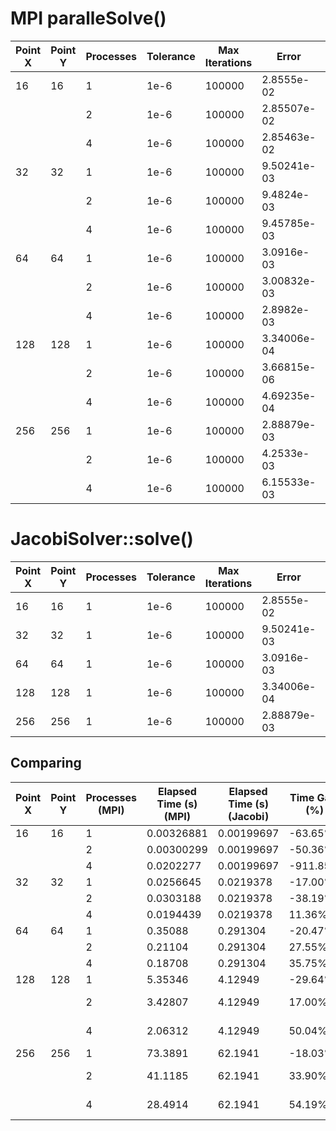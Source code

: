 # MPI paralleSolve()
| Point X | Point Y | Processes | Tolerance | Max Iterations | Error              | Elapsed Time (s) |
|---------|---------|-----------|-----------|----------------|--------------------|--------------|
| 16      | 16      | 1         | 1e-6      | 100000         | 2.8555e-02         | 0.00326881   |
|         |         | 2         | 1e-6      | 100000         | 2.85507e-02        | 0.00300299   |
|         |         | 4         | 1e-6      | 100000         | 2.85463e-02        | 0.0202277    |
| 32      | 32      | 1         | 1e-6      | 100000         | 9.50241e-03        | 0.0256645    |
|         |         | 2         | 1e-6      | 100000         | 9.4824e-03         | 0.0303188    |
|         |         | 4         | 1e-6      | 100000         | 9.45785e-03        | 0.0194439    |
| 64      | 64      | 1         | 1e-6      | 100000         | 3.0916e-03         | 0.35088      |
|         |         | 2         | 1e-6      | 100000         | 3.00832e-03        | 0.21104      |
|         |         | 4         | 1e-6      | 100000         | 2.8982e-03         | 0.18708      |
| 128     | 128     | 1         | 1e-6      | 100000         | 3.34006e-04        | 5.35346      |
|         |         | 2         | 1e-6      | 100000         | 3.66815e-06        | 3.42807      |
|         |         | 4         | 1e-6      | 100000         | 4.69235e-04        | 2.06312      |
| 256     | 256     | 1         | 1e-6      | 100000         | 2.88879e-03        | 73.3891      |
|         |         | 2         | 1e-6      | 100000         | 4.2533e-03         | 41.1185      |
|         |         | 4         | 1e-6      | 100000         | 6.15533e-03        | 28.4914      |

# JacobiSolver::solve() 
| Point X | Point Y | Processes | Tolerance | Max Iterations | Error              | Elapsed Time (s) |
|---------|---------|-----------|-----------|----------------|--------------------|------------------|
| 16      | 16      | 1         | 1e-6      | 100000         | 2.8555e-02         | 0.00199697       |
| 32      | 32      | 1         | 1e-6      | 100000         | 9.50241e-03        | 0.0219378        |
| 64      | 64      | 1         | 1e-6      | 100000         | 3.0916e-03         | 0.291304         |
| 128     | 128     | 1         | 1e-6      | 100000         | 3.34006e-04        | 4.12949          |
| 256     | 256     | 1         | 1e-6      | 100000         | 2.88879e-03        | 62.1941          |

## Comparing
| Point X | Point Y | Processes (MPI) |  Elapsed Time (s) (MPI) |  Elapsed Time (s) (Jacobi) | Time Gain (%) | Error Difference     |
|---------|---------|-----------|-------------------------|----------------------------|---------------|----------------------|
| 16      | 16      | 1         |  0.00326881             |  0.00199697                | -63.65%        | 0                    |
|         |         | 2         |  0.00300299             |  0.00199697                | -50.36%        | 4.3e-06              |
|         |         | 4         |  0.0202277              |  0.00199697                | -911.85%       | 8.7e-06              |
| 32      | 32      | 1         |  0.0256645              |  0.0219378                 | -17.00%        | 0                    |
|         |         | 2         |  0.0303188              |  0.0219378                 | -38.19%        | 2.0e-05              |
|         |         | 4         |  0.0194439              |  0.0219378                 | 11.36%       | 4.5e-05              |
| 64      | 64      | 1         |  0.35088                |  0.291304                  | -20.47%        | 0                    |
|         |         | 2         |  0.21104                |  0.291304                  | 27.55%       | 8.3e-05              |
|         |         | 4         |  0.18708                |  0.291304                  | 35.75%       | 1.9e-04              |
| 128     | 128     | 1         |  5.35346                |  4.12949                   | -29.64%        | 0                    |
|         |         | 2         |  3.42807                |  4.12949                   | 17.00%       | 3.3034e-04           |
|         |         | 4         |  2.06312                |  4.12949                   | 50.04%       | 1.3523e-04           |
| 256     | 256     | 1         |  73.3891                |  62.1941                   | -18.03%        | 0                    |
|         |         | 2         |  41.1185                |  62.1941                   | 33.90%       | 1.3645e-03           |
|         |         | 4         |  28.4914                |  62.1941                   | 54.19%       | 3.2665e-03           |
